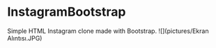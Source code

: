 # InstagramBootstrap
Simple HTML Instagram clone made with Bootstrap.
![](pictures/Ekran Alıntısı.JPG)
